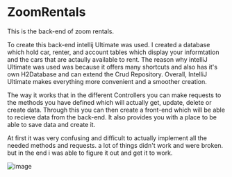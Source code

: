 # ZoomRentals


This is the back-end of zoom rentals.

To create this back-end intellij Ultimate was used. I created a database which hold car, renter, and account tables which display your informtation and the cars
that are actaully available to rent. The reason why intelliJ Ultimate was used was because it offers many shortcuts and also has it's own H2Database and can extend the Crud Repository.
Overall, IntelliJ Ultimate makes everything more convenient and a smoother creation.

The way it works that in the different Controllers you can make requests to the methods you have defined which will actually get, update, delete or create data. Through this
you can then create a front-end which will be able to recieve data from the back-end. It also provides you with a place to be able to save data and create it.

At first it was very confusing and difficult to actually implement all the needed methods and requests. a lot of things didn't work and were broken. but in the end i was able to figure it out and 
get it to work.

![image](https://user-images.githubusercontent.com/106036032/209457099-cfaa23f4-b1cb-4755-bd61-2dbb53442f53.png)
